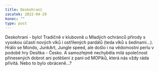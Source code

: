 ```yaml
---
title: Deskohraní
zacatek: 2022-04-29
konec: ""
type: post
---
```

Deskohraní - bylo! Tradičně v klubovně u Mladých ochránců přírody s vysokou účastí nových vlků i ostřílených pardálů (teda vlků s šedinami...). Hrálo se Mondo, JunkArt, Jungle speed, ale došlo i na vědomostní perlu v podobě hry Desítka - Česko. A samozřejmě nechyběla milá společnost přinesených dobrot ani potěšení z paní od MOPíků, která nás vždy ráda přivítá. Nebo to bylo obráceně...?
